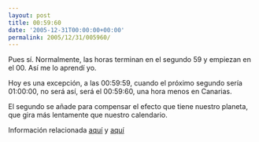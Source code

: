 ```yaml
---
layout: post
title: 00:59:60
date: '2005-12-31T00:00:00+00:00'
permalink: 2005/12/31/005960/
---
```

Pues s&#237;. Normalmente, las horas terminan en el segundo 59 y empiezan en el 00. As&#237; me lo aprend&#237; yo.

Hoy es una excepci&#243;n, a las 00:59:59, cuando el pr&#243;ximo segundo ser&#237;a 01:00:00, no ser&#225; as&#237;, ser&#225; el 00:59:60, una hora menos en Canarias.

El segundo se a&#241;ade para compensar el efecto que tiene nuestro planeta, que gira m&#225;s lentamente que nuestro calendario.

Informaci&#243;n relacionada <a href="http://www.telenoticies.com/noticia/not197662843.htm">aqu&#237;</a> y <a href="http://www.20minutos.es/noticia/74260/0/2005/segundo/reloj/">aqu&#237;</a>
